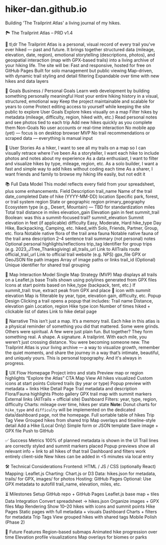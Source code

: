 # hiker-dan.github.io
Building 'The Trailprint Atlas' a living journal of my hikes.

🏞️ The Trailprint Atlas – PRD v1.4

📌 tl;dr
The Trailprint Atlas is a personal, visual record of every trail you've ever hiked — past and future. It brings together structured data (mileage, elevation, date, region), emotional storytelling (descriptions, photos), and geospatial interaction (map with GPX-based trails) into a living archive of your hiking life.
The site will be:
Fast and responsive, hosted for free on GitHub Pages
Built for solo management but public viewing
Map-driven, with dynamic trail styling and detail filtering
Expandable over time with new hikes and data layers

🎯 Goals
Business / Personal Goals
Learn web development by building something personally meaningful
Host your entire hiking history in a visual, structured, emotional way
Keep the project maintainable and scalable for years to come
Protect editing access to yourself while keeping the site public to explore
User Goals
Explore hikes visually on a map
Filter hikes by metadata (mileage, difficulty, region, hiked with, etc.)
Read personal notes and see photos tied to each trip
Add new hikes quickly as you complete them
Non-Goals
No user accounts or real-time interaction
No mobile app (yet) — focus is on desktop browser MVP
No trail recommendations or scraped data — everything is manual input

👤 User Stories
As a hiker, I want to see all my trails on a map so I can visually retrace where I’ve been
As a storyteller, I want each hike to include photos and notes about my experience
As a data enthusiast, I want to filter and visualize hikes by type, mileage, region, etc.
As a solo builder, I want a fast and simple way to add hikes without coding each time
As a sharer, I want friends and family to browse my hiking life easily, but not edit it

📚 Full Data Model
This model reflects every field from your spreadsheet, plus some enhancements.
Field
Description
trail_name
Name of the trail
date_completed
Date of hike (YYYY-MM-DD)
location
Specific park, forest, or trail system
region
State or geographic region
primary_geography
Ecosystem type (e.g., Desert, Mountain) — TBD for standardization
miles
Total trail distance in miles
elevation_gain
Elevation gain in feet
summit_trail
Boolean: was this a summit-focused trail?
summit_elevation
Summit elevation in feet (if applicable)
difficulty
Easy, Moderate, Hard
hike_type
Day Hike, Backpacking, Camping, etc.
hiked_with
Solo, Friends, Partner, Group, etc.
flora
Notable native flora of the trail area
fauna
Notable native fauna of the trail area
description
2–4 sentence trail summary (not personal)
notes
Optional personal highlights/reflections
trip_tag
Identifier for group trips (e.g. 2023_JTree_Thanksgiving)
all_trails_url
Link to AllTrails route
official_trail_url
Link to official trail website (e.g. NPS)
gpx_file
GPX or GeoJSON file path
images
Array of image paths or links
trail_id
(Optional) Unique identifier for shared trail grouping


🧠 Map Interaction Model
Single Map Strategy (MVP)
Map displays all trails on a Leaflet.js base
Trails shown using polylines generated from GPX files
Icons at start points based on hike_type (backpack, tent, etc.)
If summit_trail: true, extract peak from GPX and place 🗻 icon with summit elevation
Map is filterable by year, type, elevation gain, difficulty, etc.
Popup Design
Clicking a trail opens a popup that includes:
Trail name
Distance, elevation gain
Location, region
Hike type icon
Number of times hiked + clickable list of dates
Link to hike detail page

📖 Narrative
This isn’t just a map. It’s a memory trail.
Each hike in this atlas is a physical reminder of something you did that mattered. Some were grinds. Others were spiritual. A few were just plain fun. But together? They form something real. A shape. A signature. A trailprint.
With each mile, you weren’t just crossing distance. You were becoming someone new.
The Trailprint Atlas is your living archive — a way to visualize growth, remember the quiet moments, and share the journey in a way that’s intimate, beautiful, and uniquely yours.
This is personal topography. And it's always in progress.

🧭 UX Flow
Homepage
Project intro and stats
Preview map or region highlights
“Explore the Atlas” CTA
Map View
All hikes visualized
Custom icons at start points
Colored trails (by year or type)
Popup preview with metadata + links
Hike Detail Page
Trail metadata and description
Flora/Fauna highlights
Photo gallery
GPX trail map with summit markers
External links (AllTrails + official site)
Dashboard
Filters: year, type, region, difficulty
Charts: mileage over time, hikes per state
**Note:** Donut charts for `hike_type` and `difficulty` will be implemented on the dedicated data/dashboard page, not the homepage.
Full sortable table of hikes
Trip Tag View
Grouped hikes from shared trip
Map overlays and timeline-style detail
Add a Hike (Local Only)
Simple form or JSON template
Save image + GPX file
Push to GitHub

✅ Success Metrics
100% of planned metadata is shown in the UI
Trail lines are correctly styled and summit markers placed
Popup previews show all relevant info + link to all hikes of that trail
Dashboard and filters work entirely client-side
New hikes can be added in <5 minutes via local entry

🛠️ Technical Considerations
Frontend: HTML / JS / CSS (optionally React)
Mapping: Leaflet.js
Charting: Chart.js or D3
Data: hikes.json for metadata, trails/ for GPX, images/ for photos
Hosting: GitHub Pages
Optional: Use GPX metadata to autofill trail_name, elevation, miles, etc.

⏳ Milestones
Setup
GitHub repo + GitHub Pages
Leaflet.js base map + tiles
Data Integration
Convert spreadsheet → hikes.json
Organize images + GPX files
Map Rendering
Show 10–20 hikes with icons and summit points
Hike Pages
Static pages with full metadata + visuals
Dashboard
Charts + filters for metadata
Trip Tags
View grouped hikes with shared tags
Mobile Polish (Phase 2)

🧠 Future Features
Region-based submaps
Animated hike progression over time
Elevation profile visualizations
Map overlays for biomes or parks